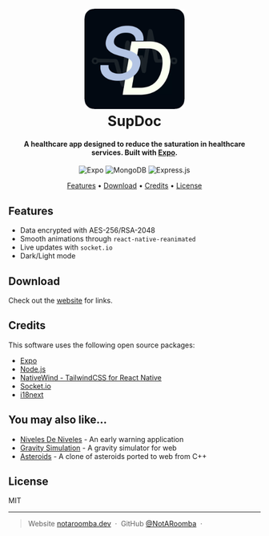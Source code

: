 <h1 align="center">
  <br>
  <a href="http://supdoc.org"><img src="https://raw.githubusercontent.com/NotARoomba/SupDoc/master/web/public/icon_rounded.gif" alt="SupDoc" width="200"></a>
  <br>
  SupDoc
  <br>
</h1>

<h4 align="center">A healthcare app designed to reduce the saturation in healthcare services. Built with <a href="http://expo.dev" target="_blank">Expo</a>.</h4>

<div align="center">
  
![Expo](https://img.shields.io/badge/Expo-000020?style=for-the-badge&logo=expo&logoColor=white)
![MongoDB](https://img.shields.io/badge/MongoDB-%234ea94b.svg?style=for-the-badge&logo=mongodb&logoColor=white)
![Express.js](https://img.shields.io/badge/express.js-%23404d59.svg?style=for-the-badge&logo=express&logoColor=%2361DAFB)

</div>

<p align="center">
  <a href="#features">Features</a> •
  <a href="#download">Download</a> •
  <a href="#credits">Credits</a> •
  <a href="#license">License</a>
</p>

## Features

- Data encrypted with AES-256/RSA-2048
- Smooth animations through `react-native-reanimated`
- Live updates with `socket.io`
- Dark/Light mode

## Download

Check out the [website](https://supdoc.org) for links.

## Credits

This software uses the following open source packages:

- [Expo](https://expo.dev/)
- [Node.js](https://nodejs.org/)
- [NativeWind - TailwindCSS for React Native](https://www.nativewind.dev/)
- [Socket.io](https://socket.io/)
- [i18next](https://www.i18next.com/)

## You may also like...

- [Niveles De Niveles](https://github.com/NotARoomba/NivelesDeNiveles) - An early warning application
- [Gravity Simulation](https://github.com/NotARoomba/Gravity-Simulation) - A gravity simulator for web
- [Asteroids](https://github.com/NotARoomba/Asteroids) - A clone of asteroids ported to web from C++

## License

MIT

---

> Website [notaroomba.dev](https://notaroomba.dev) &nbsp;&middot;&nbsp;
> GitHub [@NotARoomba](https://github.com/NotARoomba) &nbsp;&middot;&nbsp;
